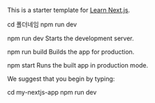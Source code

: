This is a starter template for [Learn Next.js](https://nextjs.org/learn).

cd 폴더네임
npm run dev

  npm run dev
    Starts the development server.

  npm run build
    Builds the app for production.

  npm start
    Runs the built app in production mode.

We suggest that you begin by typing:

  cd my-nextjs-app
  npm run dev
